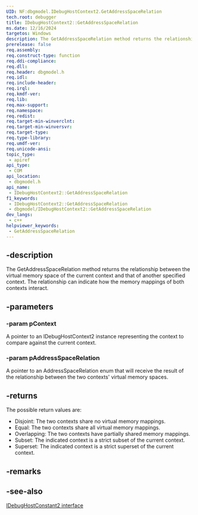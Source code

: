 ```yaml
---
UID: NF:dbgmodel.IDebugHostContext2.GetAddressSpaceRelation
tech.root: debugger
title: IDebugHostContext2::GetAddressSpaceRelation
ms.date: 12/16/2024
targetos: Windows
description: The GetAddressSpaceRelation method returns the relationship between the virtual memory space of the current context and that of another specified context.
prerelease: false
req.assembly: 
req.construct-type: function
req.ddi-compliance: 
req.dll: 
req.header: dbgmodel.h
req.idl: 
req.include-header: 
req.irql: 
req.kmdf-ver: 
req.lib: 
req.max-support: 
req.namespace: 
req.redist: 
req.target-min-winverclnt: 
req.target-min-winversvr: 
req.target-type: 
req.type-library: 
req.umdf-ver: 
req.unicode-ansi: 
topic_type:
 - apiref
api_type:
 - COM
api_location:
 - dbgmodel.h
api_name:
 - IDebugHostContext2::GetAddressSpaceRelation
f1_keywords:
 - IDebugHostContext2::GetAddressSpaceRelation
 - dbgmodel/IDebugHostContext2::GetAddressSpaceRelation
dev_langs:
 - c++
helpviewer_keywords:
 - GetAddressSpaceRelation
---
```


## -description

The GetAddressSpaceRelation method returns the relationship between the virtual memory space of the current context and that of another specified context. The relationship can indicate how the memory mappings of both contexts interact.

## -parameters

### -param pContext

A pointer to an IDebugHostContext2 instance representing the context to compare against the current context.

### -param pAddressSpaceRelation

A pointer to an AddressSpaceRelation enum that will receive the result of the relationship between the two contexts' virtual memory spaces.

## -returns

The possible return values are:

- Disjoint: The two contexts share no virtual memory mappings.
- Equal: The two contexts share all virtual memory mappings.
- Overlapping: The two contexts have partially shared memory mappings.
- Subset: The indicated context is a strict subset of the current context.
- Superset: The indicated context is a strict superset of the current context.

## -remarks

## -see-also

[IDebugHostConstant2 interface](nn-dbgmodel-idebughostconstant2.md)